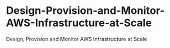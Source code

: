 # Design-Provision-and-Monitor-AWS-Infrastructure-at-Scale
Design, Provision and Monitor AWS Infrastructure at Scale

